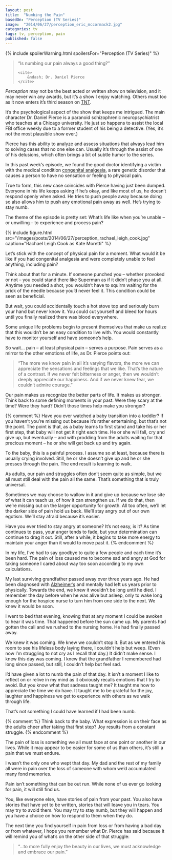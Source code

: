 ```yaml
---
layout: post
title:  "Numbing the Pain"
basedOn: "Perception (TV Series)"
image:  "2014/06/27/perception_eric_mccormack2.jpg"
categories: tv
tags: tv, perception, pain
published: false
---
```


{% include spoilerWarning.html spoilersFor="Perception (TV Series)" %}

<blockquote>
    <p>
        “Is numbing our pain always a good thing?”
    </p>

    <cite>
        &ndash; Dr. Daniel Pierce
    </cite>
</blockquote>

<i>Perception</i> may not be the best acted or written show on television, and it may never win any awards, but it’s a show I enjoy watching. Others must too as it now enters it’s third season on <a href="http://tntdrama.com" target="_blank">TNT</a>.

It’s the psychological aspect of the show that keeps me intrigued. The main character Dr. Daniel Pierce is a paranoid schizophrenic neuropsychiatrist who teaches at a Chicago university. He just so happens to assist the local FBI office weekly due to a former student of his being a detective. (Yes, it’s not the most plausible show ever.)

Pierce has this ability to analyze and assess situations that always lead him to solving cases that no one else can. Usually it’s through the assist of one of his delusions, which often brings a bit of subtle humor to the series.

In this past week’s episode, we found the good doctor identifying a victim with the medical condition <a href="http://en.wikipedia.org/wiki/Congenital_analgesia" target="_blank">congenital analgesia</a>, a rare genetic disorder that causes a person to have no sensation or feeling to physical pain.

True to form, this new case coincides with Pierce having just been dumped. Everyone in his life keeps asking if he’s okay, and like most of us, he doesn’t respond openly when asked. He tries to push people away because doing so also allows him to push any emotional pain away as well. He’s trying to stay numb.

The theme of the episode is pretty set: What’s life like when you’re unable – or unwilling – to experience and process pain?

{% include figure.html src="/images/posts/2014/06/27/perception_rachael_leigh_cook.jpg" caption="Rachael Leigh Cook as Kate Moretti" %}

Let’s stick with the concept of physical pain for a moment. What would it be like if you had congenital analgesia and were completely unable to feel anything, including pain?

Think about that for a minute. If someone punched you – whether provoked or not – you could stand there like Superman as if it didn’t phase you at all. Anytime you needed a shot, you wouldn’t have to squirm waiting for the prick of the needle because you’d never feel it. This condition could be seen as beneficial.

But wait, you could accidentally touch a hot stove top and seriously burn your hand but never know it. You could cut yourself and bleed for hours until you finally realized there was blood everywhere.

Some unique life problems begin to present themselves that make us realize that this wouldn’t be an easy condition to live with. You would constantly have to monitor yourself and have someone’s help.

So wait&hellip; pain – at least physical pain – serves a purpose. Pain serves as a mirror to the other emotions of life, as Dr. Pierce points out: 

<blockquote>
    <p>
        “The more we know pain in all it’s varying flavors, the more we can appreciate the sensations and feelings that we like. That’s the nature of a contrast. If we never felt bitterness or anger, then we wouldn’t deeply appreciate our happiness. And if we never knew fear, we couldn’t admire courage.”
    </p>
</blockquote>

Our pain makes us recognize the better parts of life. It makes us stronger. Think back to some defining moments in your past. Were they scary at the time? Were they hard? Didn’t those times help make you stronger?

{% comment %}
Have you ever watched a baby transition into a toddler? If you haven’t you’re missing out because it’s rather entertaining, but that’s not the point. The point is that, as a baby learns to first stand and take his or her first step, that baby will not get it right each time. He or she will fall, cry and give up, but eventually – and with prodding from the adults waiting for that precious moment – he or she will get back up and try again.

To the baby, this is a painful process. I assume so at least, because there is usually crying involved. Still, he or she doesn’t give up and he or she presses through the pain. The end result is learning to walk.

As adults, our pain and struggles often don’t seem quite as simple, but we all must still deal with the pain all the same. That’s something that is truly universal.

Sometimes we may choose to wallow in it and give up because we lose site of what it can teach us, of how it can strengthen us. If we do that, then we’re missing out on the larger opportunity for growth. All too often, we’ll let the darker side of pain hold us back. We’ll stay angry out of our own egotism. We’ll stay afraid because it’s easier.

Have you ever tried to stay angry at someone? It’s not easy, is it? As time continues to pass, your anger tends to fade, but your determination can continue to drag it out. Still, after a while, it begins to take more energy to maintain your anger than it would to move past it.
{% endcomment %}

In my life, I’ve had to say goodbye to quite a few people and each time it’s been hard. The pain of loss caused me to become sad and angry at God for taking someone I cared about way too soon according to my own calculations.

My last surviving grandfather passed away over three years ago. He had been diagnosed with <a href="http://en.wikipedia.org/wiki/Alzheimer%27s_disease" target="_blank">Alzheimer’s</a> and mentally had left us years prior to physically. Towards the end, we knew it wouldn’t be long until he died. I remember the day before when he was alive but asleep, only to wake long enough for the hospice nurse to turn him from one side to the next. We knew it would be soon.

I went to bed that evening, knowing that at any moment I could be awoken to hear it was time. That happened before the sun came up. My parents had gotten the call and we rushed to the nursing home. He had finally passed away.

We knew it was coming. We knew we couldn’t stop it. But as we entered his room to see his lifeless body laying there, I couldn't help but weep. (Even now I’m struggling to not cry as I recall that day.) It didn’t make sense. I knew this day was coming. I knew that the grandfather I remembered had long since passed, but still, I couldn’t help but feel sad.

I’d have given a lot to numb the pain of that day. It isn’t a moment I like to reflect on or relive in my mind as it obviously recalls emotions that I try to avoid. But you know what that sadness taught me? It taught me how to appreciate the time we do have. It taught me to be grateful for the joy, laughter and happiness we get to experience with others as we walk through life.

That’s not something I could have learned if I had been numb.

{% comment %}
Think back to the baby. What expression is on their face as the adults cheer after taking that first step? Joy results from a constant struggle.
{% endcomment %}

The pain of loss is something we all must face at one point or another in our lives. While it may appear to be easier for some of us than others, it’s still a pain that we must endure.

I wasn’t the only one who wept that day. My dad and the rest of my family all were in pain over the loss of someone with whom we’d accumulated many fond memories.

Pain isn’t something that can be out run. While none of us ever go looking for pain, it will still find us.

You, like everyone else, have stories of pain from your past. You also have stories that have yet to be written, stories that will leave you in tears. You may try to avoid them. You may try to stay numb, but they will happen and you have a choice on how to respond to them when they do.

The next time you find yourself in pain from loss or from having a bad day or from whatever, I hope you remember what Dr. Pierce has said because it will remind you of what’s on the other side of that struggle:

<blockquote>
    <p>
        “&hellip;to more fully enjoy the beauty in our lives, we must acknowledge and embrace our pain.”
    </p>
</blockquote>
